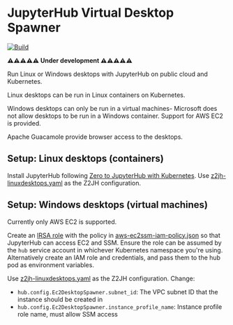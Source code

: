 # JupyterHub Virtual Desktop Spawner

[![Build](https://github.com/manics/jupyterhub-virtualdesktopspawner/actions/workflows/workflow.yml/badge.svg)](https://github.com/manics/jupyterhub-virtualdesktopspawner/actions/workflows/workflow.yml)

**⚠️⚠️⚠️⚠️⚠️ Under development ⚠️⚠️⚠️⚠️⚠️**

Run Linux or Windows desktops with JupyterHub on public cloud and Kubernetes.

Linux desktops can be run in Linux containers on Kubernetes.

Windows desktops can only be run in a virtual machines- Microsoft does not allow desktops to be run in a Windows container.
Support for AWS EC2 is provided.

Apache Guacamole provide browser access to the desktops.

## Setup: Linux desktops (containers)

Install JupyterHub following [Zero to JupyterHub with Kubernetes](https://z2jh.jupyter.org/en/stable/).
Use [z2jh-linuxdesktops.yaml](./configs/z2jh-linuxdesktops.yaml) as the Z2JH configuration.

## Setup: Windows desktops (virtual machines)

Currently only AWS EC2 is supported.

Create an [IRSA role](https://docs.aws.amazon.com/eks/latest/userguide/iam-roles-for-service-accounts.html) with the policy in [aws-ec2ssm-iam-policy.json](./aws-iam/aws-ec2ssm-iam-policy.json) so that JupyterHub can access EC2 and SSM.
Ensure the role can be assumed by the `hub` service account in whichever Kubernetes namespace you're using.
Alternatively create an IAM role and credentials, and pass them to the hub pod as environment variables.

Use [z2jh-linuxdesktops.yaml](./configs/z2jh-windowsdesktops.yaml) as the Z2JH configuration. Change:

- `hub.config.Ec2DesktopSpawner.subnet_id`: The VPC subnet ID that the instance should be created in
- `hub.config.Ec2DesktopSpawner.instance_profile_name`: Instance profile role name, must allow SSM access
